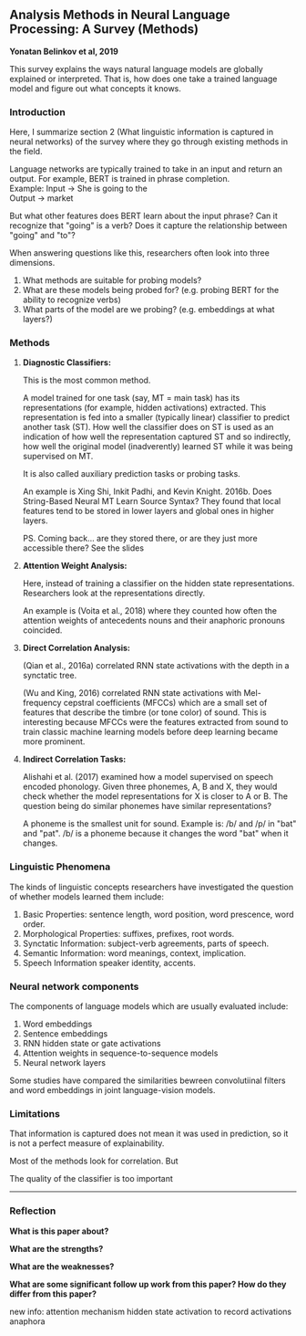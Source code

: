 ## Analysis Methods in Neural Language Processing: A Survey (Methods)
**Yonatan Belinkov et al, 2019**

This survey explains the ways natural language models are globally explained or interpreted. 
That is, how does one take a trained language model and figure out what concepts it knows.   

### Introduction

Here, I summarize section 2 (What linguistic information is captured in neural networks) of the survey 
where they go through existing methods in the field.

Language networks are typically trained to take in an input and return an output. 
For example, BERT is trained in phrase completion.      
Example: Input  -> She is going to the      
         Output -> market         

But what other features does BERT learn about the input phrase? Can it recognize that "going" is a verb? 
Does it capture the relationship between "going" and "to"?

When answering questions like this, researchers often look into three dimensions. 
1. What methods are suitable for probing models?   
2. What are these models being probed for? (e.g. probing BERT for the ability to recognize verbs)   
3. What parts of the model are we probing? (e.g. embeddings at what layers?)

### Methods

1. **Diagnostic Classifiers:**

   This is the most common method.

   A model trained for one task (say, MT = main task) has its representations (for example, hidden activations) extracted.
   This representation is fed into a smaller (typically linear) classifier to predict another task (ST).
   How well the classifier does on ST is used as an indication of how well the representation captured ST
   and so indirectly, how well the original model (inadverently) learned ST while it was being supervised on MT.

   It is also called auxiliary prediction tasks or probing tasks. 

   An example is Xing Shi, Inkit Padhi, and Kevin Knight. 2016b. Does String-Based Neural MT Learn Source Syntax?
   They found that local features tend to be stored in lower layers and global ones in higher layers.

   PS. Coming back... are they stored there, or are they just more accessible there? See the slides

2. **Attention Weight Analysis:**

   Here, instead of training a classifier on the hidden state representations.
   Researchers look at the representations directly.

   An example is (Voita et al., 2018) where they counted how often the attention weights of
   antecedents nouns and their anaphoric pronouns coincided.

3. **Direct Correlation Analysis:**
 
   (Qian et al., 2016a) correlated RNN state activations with the depth in a synctatic tree.
   
   (Wu and King, 2016) correlated RNN state activations with Mel-frequency cepstral coefficients (MFCCs)
   which are a small set of features that describe the timbre (or tone color) of sound.
   This is interesting because MFCCs were the features extracted from sound to train classic machine learning models
   before deep learning became more prominent.
   
5. **Indirect Correlation Tasks:**

    Alishahi et al. (2017) examined how a model supervised on speech encoded phonology.
    Given three phonemes, A, B and X, they would check whether the model representations for X is closer to A or B.
   The question being do similar phonemes have similar representations?

    A phoneme is the smallest unit for sound. Example is: /b/ and /p/ in "bat" and "pat".
   /b/ is a phoneme because it changes the word "bat" when it changes.

### Linguistic Phenomena

The kinds of linguistic concepts researchers have investigated the question of whether models learned them include: 

1. Basic Properties:
   sentence length, word position, word prescence, word order.
2. Morphological Properties:
   suffixes, prefixes, root words.
3. Synctatic Information:
   subject-verb agreements, parts of speech.
4. Semantic Information:
   word meanings, context, implication.
5. Speech Information
   speaker identity, accents.

###  Neural network components

The components of language models which are usually evaluated include:
1. Word embeddings
2. Sentence embeddings
3. RNN hidden state or gate activations
4. Attention weights in sequence-to-sequence models
5. Neural network layers
   
Some studies have compared the similarities bewreen convolutiinal filters and word embeddings in joint language-vision models.

### Limitations

That information is captured does not mean it was used in prediction, so it is not a perfect measure of explainability.

Most of the methods look for correlation. But 

The quality of the classifier is too important


---

### Reflection

**What is this paper about?**       

**What are the strengths?** 

**What are the weaknesses?**      

**What are some significant follow up work from this paper? How do they differ from this paper?**    


new info:
attention mechanism
hidden state activation to record activations
anaphora
